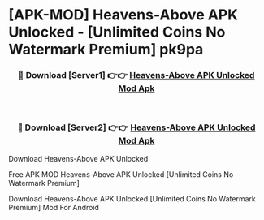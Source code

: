 # [APK-MOD] Heavens-Above APK Unlocked - [Unlimited Coins No Watermark Premium] pk9pa



<div align="center">
<h3>🔴 Download [Server1] 👉👉 <a href="https://momento.my/?title=Heavens-Above_APK_Unlocked">Heavens-Above APK Unlocked Mod Apk</a></h3><br>

<h3>🔴 Download [Server2] 👉👉 <a href="https://momento.my/?title=Heavens-Above_APK_Unlocked">Heavens-Above APK Unlocked Mod Apk</a></h3>
</div>



Download Heavens-Above APK Unlocked 

Free APK MOD Heavens-Above APK Unlocked [Unlimited Coins No Watermark Premium]

Download Heavens-Above APK Unlocked [Unlimited Coins No Watermark Premium] Mod For Android
